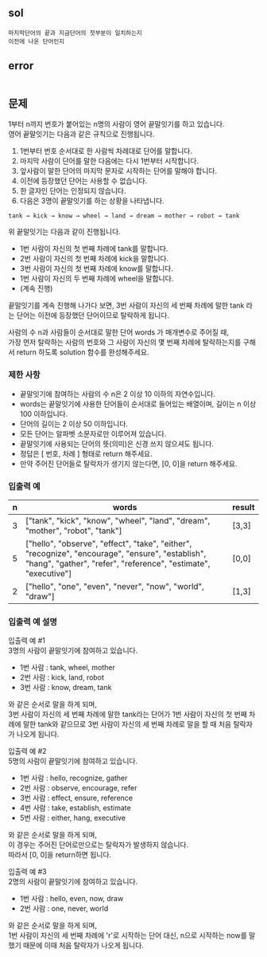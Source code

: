 ## sol
```
마지막단어의 끝과 지금단어의 첫부분이 일치하는지
이전에 나온 단어인지
```
## error
```
```
## 문제
1부터 n까지 번호가 붙어있는 n명의 사람이 영어 끝말잇기를 하고 있습니다.  
영어 끝말잇기는 다음과 같은 규칙으로 진행됩니다.  
  
1. 1번부터 번호 순서대로 한 사람씩 차례대로 단어를 말합니다.  
2. 마지막 사람이 단어를 말한 다음에는 다시 1번부터 시작합니다.  
3. 앞사람이 말한 단어의 마지막 문자로 시작하는 단어를 말해야 합니다.  
4. 이전에 등장했던 단어는 사용할 수 없습니다.  
5. 한 글자인 단어는 인정되지 않습니다.  
6. 다음은 3명이 끝말잇기를 하는 상황을 나타냅니다.  
  
```
tank → kick → know → wheel → land → dream → mother → robot → tank
```
  
위 끝말잇기는 다음과 같이 진행됩니다.  
  
- 1번 사람이 자신의 첫 번째 차례에 tank를 말합니다.  
- 2번 사람이 자신의 첫 번째 차례에 kick을 말합니다.  
- 3번 사람이 자신의 첫 번째 차례에 know를 말합니다.  
- 1번 사람이 자신의 두 번째 차례에 wheel을 말합니다.  
- (계속 진행)  
  
끝말잇기를 계속 진행해 나가다 보면, 3번 사람이 자신의 세 번째 차례에 말한 tank 라는 단어는 이전에 등장했던 단어이므로 탈락하게 됩니다.  
  
사람의 수 n과 사람들이 순서대로 말한 단어 words 가 매개변수로 주어질 때,  
가장 먼저 탈락하는 사람의 번호와 그 사람이 자신의 몇 번째 차례에 탈락하는지를 구해서 return 하도록 solution 함수를 완성해주세요.  
  
### 제한 사항  
  
- 끝말잇기에 참여하는 사람의 수 n은 2 이상 10 이하의 자연수입니다.  
- words는 끝말잇기에 사용한 단어들이 순서대로 들어있는 배열이며, 길이는 n 이상 100 이하입니다.  
- 단어의 길이는 2 이상 50 이하입니다.  
- 모든 단어는 알파벳 소문자로만 이루어져 있습니다.  
- 끝말잇기에 사용되는 단어의 뜻(의미)은 신경 쓰지 않으셔도 됩니다.  
- 정답은 [ 번호, 차례 ] 형태로 return 해주세요.  
- 만약 주어진 단어들로 탈락자가 생기지 않는다면, [0, 0]을 return 해주세요.  
  
### 입출력 예
| n   | words                                                                                                                                                              | result |
| --- | ------------------------------------------------------------------------------------------------------------------------------------------------------------------ | ------ |
| 3   | ["tank", "kick", "know", "wheel", "land", "dream", "mother", "robot", "tank"]                                                                                      | [3,3]  |
| 5   | ["hello", "observe", "effect", "take", "either", "recognize", "encourage", "ensure", "establish", "hang", "gather", "refer", "reference", "estimate", "executive"] | [0,0]  |
| 2   | ["hello", "one", "even", "never", "now", "world", "draw"]                                                                                                          | [1,3]  |
  
### 입출력 예 설명  
입출력 예 #1  
3명의 사람이 끝말잇기에 참여하고 있습니다.  
  
- 1번 사람 : tank, wheel, mother  
- 2번 사람 : kick, land, robot  
- 3번 사람 : know, dream, tank  
  
와 같은 순서로 말을 하게 되며,  
3번 사람이 자신의 세 번째 차례에 말한 tank라는 단어가 1번 사람이 자신의 첫 번째 차례에 말한 tank와 같으므로 3번 사람이 자신의 세 번째 차례로 말을 할 때 처음 탈락자가 나오게 됩니다.  
  
입출력 예 #2  
5명의 사람이 끝말잇기에 참여하고 있습니다.  
  
- 1번 사람 : hello, recognize, gather  
- 2번 사람 : observe, encourage, refer  
- 3번 사람 : effect, ensure, reference  
- 4번 사람 : take, establish, estimate  
- 5번 사람 : either, hang, executive  
  
와 같은 순서로 말을 하게 되며,  
이 경우는 주어진 단어로만으로는 탈락자가 발생하지 않습니다.  
따라서 [0, 0]을 return하면 됩니다.  
  
입출력 예 #3  
2명의 사람이 끝말잇기에 참여하고 있습니다.  
  
- 1번 사람 : hello, even, now, draw  
- 2번 사람 : one, never, world  
  
와 같은 순서로 말을 하게 되며,  
1번 사람이 자신의 세 번째 차례에 'r'로 시작하는 단어 대신, n으로 시작하는 now를 말했기 때문에 이때 처음 탈락자가 나오게 됩니다.  
